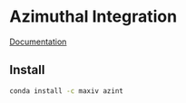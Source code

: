 # Azimuthal Integration

[Documentation](https://weninc.github.io/azint/)

## Install
``` bash
conda install -c maxiv azint
```
